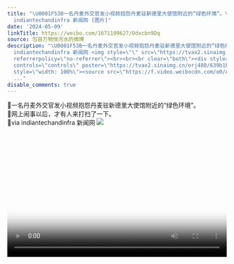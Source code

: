```yaml
---
title: "\U0001F53B一名丹麦外交官发小视频抱怨丹麦驻新德里大使馆附近的“绿色环境”。\U0001F53B网上闹事以后，才有人来打扫了一下。\U0001F53Bvia
  indiantechandinfra 新闻网 [图片]"
date: '2024-05-09'
linkTitle: https://weibo.com/1671109627/Odxcbn9Dq
source: 包容万物恒河水的微博
description: "\U0001F53B一名丹麦外交官发小视频抱怨丹麦驻新德里大使馆附近的“绿色环境”。<br>\U0001F53B网上闹事以后，才有人来打扫了一下。<br>\U0001F53Bvia
  indiantechandinfra 新闻网 <img style=\"\" src=\"https://tvax2.sinaimg.cn/large/639b1bfbly1hpjnzpau1nj20e60iw46g.jpg\"
  referrerpolicy=\"no-referrer\"><br><br><br clear=\"both\"><div style=\"clear: both\"></div><video
  controls=\"controls\" poster=\"https://tvax2.sinaimg.cn/orj480/639b1bfbly1hpjo14tv0kj20dc0nkabm.jpg\"
  style=\"width: 100%\"><source src=\"https://f.video.weibocdn.com/o0/A28Zecn3lx08eJ9BS1Fu01041200cg6M0E010.mp4?label=mp4_hd&amp;template=480x848.24.0&amp;ori=0&amp;ps=1CwnkDw1GXwCQx&amp;Expires=17152
  ..."
disable_comments: true
---
```

🔻一名丹麦外交官发小视频抱怨丹麦驻新德里大使馆附近的“绿色环境”。<br>🔻网上闹事以后，才有人来打扫了一下。<br>🔻via indiantechandinfra 新闻网 <img style="" src="https://tvax2.sinaimg.cn/large/639b1bfbly1hpjnzpau1nj20e60iw46g.jpg" referrerpolicy="no-referrer"><br><br><br clear="both"><div style="clear: both"></div><video controls="controls" poster="https://tvax2.sinaimg.cn/orj480/639b1bfbly1hpjo14tv0kj20dc0nkabm.jpg" style="width: 100%"><source src="https://f.video.weibocdn.com/o0/A28Zecn3lx08eJ9BS1Fu01041200cg6M0E010.mp4?label=mp4_hd&amp;template=480x848.24.0&amp;ori=0&amp;ps=1CwnkDw1GXwCQx&amp;Expires=17152 ...